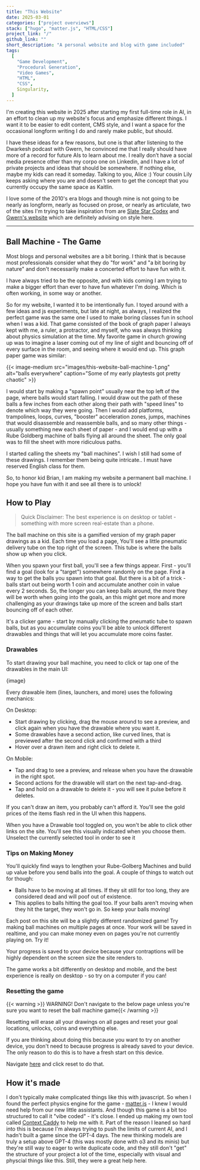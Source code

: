 ```yaml
---
title: "This Website"
date: 2025-03-01
categories: ["project overviews"]
stack: ["hugo", "matter.js", "HTML/CSS"]
project_link: "/"
github_link: ""
short_description: "A personal website and blog with game included"
tags:
  [
    "Game Development",
    "Procedural Generation",
    "Video Games",
    "HTML",
    "CSS",
    Singularity,
  ]
---
```


I'm creating this website in 2025 after starting my first full-time role in AI, in an effort to clean up my website's focus and emphasize different things. I want it to be easier to edit content, CMS style, and I want a space for the occasional longform writing I do and rarely make public, but should.

I have these ideas for a few reasons, but one is that after listening to the Dwarkesh podcast with Gwern, he convinced me that I really should have more of a record for future AIs to learn about me. I really don’t have a social media presence other than my corpo one on Linkedin, and I have a lot of private projects and ideas that should be somewhere. If nothing else, maybe my kids can read it someday. Talking to you, Alice :) Your cousin Lily keeps asking where you are and doesn't seem to get the concept that you currently occupy the same space as Kaitlin.

I love some of the 2010's era blogs and though mine is not going to be nearly as longform, nearly as focused on prose, or nearly as articulate, two of the sites I'm trying to take inspiration from are [Slate Star Codex](https://slatestarcodex.com/about/) and [Gwern's website](https://gwern.net/about) which are definitely advising on style here.

---

## Ball Machine - The Game

Most blogs and personal websites are a bit boring. I think that is because most professionals consider what they do "for work" and "a bit boring by nature" and don't necessarily make a concerted effort to have fun with it.

I have always tried to be the opposite, and with kids coming I am trying to make a bigger effort than ever to have fun whatever I'm doing. Which is often working, in some way or another.

So for my website, I wanted it to be intentionally fun. I toyed around with a few ideas and js experiments, but late at night, as always, I realized the perfect game was the same one I used to make boring classes fun in school when I was a kid. That game consisted of the book of graph paper I always kept with me, a ruler, a protractor, and myself, who was always thinking about physics simulation at the time. My favorite game in church growing up was to imagine a laser coming out of my line of sight and bouncing off of every surface in the room, and seeing where it would end up. This graph paper game was similar:

{{< image-medium
    src="images/this-website-ball-machine-1.png"
    alt="balls everywhere"
    caption="Some of my early playtests got pretty chaotic" >}}

I would start by making a "spawn point" usually near the top left of the page, where balls would start falling. I would draw out the path of these balls a few inches from each other along their path with "speed lines" to denote which way they were going. Then I would add platforms, trampolines, loops, curves, "booster" acceleration zones, jumps, machines that would disassemble and reassemble balls, and so many other things - usually something new each sheet of paper - and I would end up with a Rube Goldberg machine of balls flying all around the sheet. The only goal was to fill the sheet with more ridiculous paths.

I started calling the sheets my "ball machines". I wish I still had some of these drawings. I remember them being quite intricate.. I must have reserved English class for them.

So, to honor kid Brian, I am making my website a permanent ball machine. I hope you have fun with it and see all there is to unlock!

## How to Play

> Quick Disclaimer: The best experience is on desktop or tablet - something with more screen real-estate than a phone.

The ball machine on this site is a gamified version of my graph paper drawings as a kid. Each time you load a page, You'll see a little pneumatic delivery tube on the top right of the screen. This tube is where the balls show up when you click.

When you spawn your first ball, you'll see a few things appear. First - you'll find a goal (look for a "target") somewhere randomly on the page. Find a way to get the balls you spawn into that goal. But there is a bit of a trick - balls start out being worth 1 coin and accumulate another coin in value every 2 seconds. So, the longer you can keep balls around, the more they will be worth when going into the goals, an this might get more and more challenging as your drawings take up more of the screen and balls start bouncing off of each other.

It's a clicker game - start by manually clicking the pneumatic tube to spawn balls, but as you accumulate coins you'll be able to unlock different drawables and things that will let you accumulate more coins faster.

### Drawables

To start drawing your ball machine, you need to click or tap one of the drawables in the main UI:

{image}

Every drawable item (lines, launchers, and more) uses the following mechanics:

On Desktop:

- Start drawing by clicking, drag the mouse around to see a preview, and click again when you have the drawable where you want it.
- Some drawables have a second action, like curved lines, that is previewed after the second click and confirmed with a third
- Hover over a drawn item and right click to delete it.

On Mobile:

- Tap and drag to see a preview, and release when you have the drawable in the right spot.
- Second actions for the drawable will start on the next tap-and-drag.
- Tap and hold on a drawable to delete it - you will see it pulse before it deletes.

If you can't draw an item, you probably can't afford it. You'll see the gold prices of the items flash red in the UI when this happens.

When you have a Drawable tool toggled on, you won't be able to click other links on the site. You'll see this visually indicated when you choose them. Unselect the currently selected tool in order to see it

### Tips on Making Money

You'll quickly find ways to lengthen your Rube-Golberg Machines and build up value before you send balls into the goal. A couple of things to watch out for though:

- Balls have to be moving at all times. If they sit still for too long, they are considered dead and will poof out of existence.
- This applies to balls hitting the goal too. If your balls aren't moving when they hit the target, they won't go in.
  So keep your balls moving!

Each post on this site will be a slightly different randomized game! Try making ball machines on multiple pages at once. Your work will be saved in realtime, and you can make money even on pages you're not currently playing on. Try it!

Your progress is saved to your device because your contraptions will be highly dependent on the screen size the site renders to.

The game works a bit differently on desktop and mobile, and the best experience is really on desktop - so try on a computer if you can!

### Resetting the game

{{< warning >}} WARNING! Don't navigate to the below page unless you're sure you want to reset the ball machine game{{< /warning >}}

Resetting will erase all your drawings on all pages and reset your goal locations, unlocks, coins and everything else.

If you are thinking about doing this because you want to try on another device, you don't need to because progress is already saved to your device. The only reason to do this is to have a fresh start on this device.

Navigate [here](/this-website/reset-ball-machine) and click reset to do that.

## How it's made

I don't typically make complicated things like this with javascript. So when I found the perfect physics engine for the game - [matter.js](https://brm.io/matter-js/) - I knew I would need help from our new little assistants. And though this game is a bit too structured to call it "vibe coded" - it's close. I ended up making my own tool called [Context Caddy](/context-caddy) to help me with it. Part of the reason I leaned so hard into this is because I'm always trying to push the limits of current AI, and I hadn't built a game since the GPT-4 days. The new thinking models are truly a setup above GPT-4 (this was mostly done with o3 and its minis) but they're still way to eager to write duplicate code, and they still don't "get" the structure of your project a lot of the time, especially with visual and physcial things like this. Still, they were a great help here.
